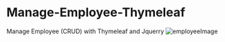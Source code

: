 # Manage-Employee-Thymeleaf
Manage Employee (CRUD) with Thymeleaf and Jquerry
![employeeImage](https://github.com/pvdkhoa/Manage-Employee-Thymeleaf/assets/138305549/5f784696-8b54-4e96-bb53-285f939c967e)
